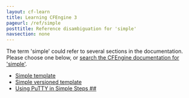 ```yaml
---
layout: cf-learn
title: Learning CFEngine 3
pageurl: /ref/simple
posttitle: Reference disambiguation for 'simple'
navsection: none
---
```


The term 'simple' could refer to several sections in the documentation. Please choose one below, or
[search the CFEngine documentation for 'simple'](http://docs.cfengine.com/latest/search.html?q=simple).

- [Simple template](http://docs.cfengine.com/latest/examples-example-snippets-system-file.html#simple-template)
- [Simple versioned template](http://docs.cfengine.com/latest/examples-example-snippets-system-file.html#simple-versioned-template)
- [Using PuTTY in Simple Steps \#\#](http://docs.cfengine.com/latest/guide-installation-and-configuration-pre-installation-checklist-putty-quick-start-guide.html#using-putty-in-simple-steps-##)
